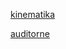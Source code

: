 [kinematika]("https://www.youtube.com/playlist?list=PLafeKWXJmxM8XAejfBn7L59lyKxifH4vP/")

[auditorne](https://www.youtube.com/playlist?list=PLL3tNmMtyZdioL8R5z36VeOn03ID9ixiZ/)

